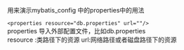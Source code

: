 用来演示mybatis_config 中的properties中的用法

`<properties resource="db.properties" url=""/>`  
  properties 导入外部配置文件，比如db.properties  
     resource :类路径下的资源     url:网络路径或者磁盘路径下的资源 
     